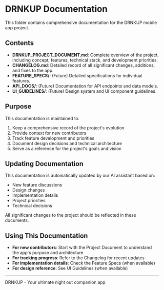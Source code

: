 # DRNKUP Documentation

This folder contains comprehensive documentation for the DRNKUP mobile app project.

## Contents

- **DRNKUP_PROJECT_DOCUMENT.md**: Complete overview of the project, including concept, features, technical stack, and development priorities.
- **CHANGELOG.md**: Detailed record of all significant changes, additions, and fixes to the app.
- **FEATURE_SPECS/**: (Future) Detailed specifications for individual features.
- **API_DOCS/**: (Future) Documentation for API endpoints and data models.
- **UI_GUIDELINES/**: (Future) Design system and UI component guidelines.

## Purpose

This documentation is maintained to:

1. Keep a comprehensive record of the project's evolution
2. Provide context for new contributors
3. Track feature development and priorities
4. Document design decisions and technical architecture
5. Serve as a reference for the project's goals and vision

## Updating Documentation

This documentation is automatically updated by our AI assistant based on:
- New feature discussions
- Design changes
- Implementation details
- Project priorities
- Technical decisions

All significant changes to the project should be reflected in these documents.

## Using This Documentation

- **For new contributors**: Start with the Project Document to understand the app's purpose and architecture
- **For tracking progress**: Refer to the Changelog for recent updates
- **For implementation details**: Check the Feature Specs (when available)
- **For design reference**: See UI Guidelines (when available)

---

DRNKUP - Your ultimate night out companion app 